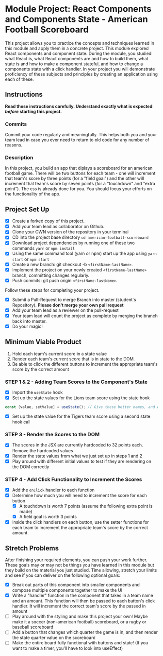 # Module Project: React Components and Components State - American Football Scoreboard

This project allows you to practice the concepts and techniques learned in this module and apply them in a concrete project. This module explored React components and component state. During the module, you studied what React is, what React components are and how to build them, what state is and how to make a component stateful, and how to change a components state with a click handler. In your project you will demonstrate proficiency of these subjects and principles by creating an application using each of these.

## Instructions

**Read these instructions carefully. Understand exactly what is expected _before_ starting this project.**

### Commits

Commit your code regularly and meaningfully. This helps both you and your team lead in case you ever need to return to old code for any number of reasons.

### Description

In this project, you build an app that diplays a scoreboard for an american football game. There will be two buttons for each team - one will increment that team's score by three points (for a "field goal") and the other will increment that team's score by seven points (for a "touchdown" and "extra point"). The css is already done for you. You should focus your efforts on the functionality of the app.

## Project Set Up

- [x] Create a forked copy of this project.
- [x] Add your team lead as collaborator on Github.
- [x] Clone your OWN version of the repository in your terminal
- [x] CD into the project base directory `cd american-football-scoreboard`
- [x] Download project dependencies by running one of these two commands `yarn` or `npm install`
- [x] Using the same command tool (yarn or npm) start up the app using `yarn start` or `npm start`
- [x] Create a new branch: git checkout -b `<firstName-lastName>`.
- [x] Implement the project on your newly created `<firstName-lastName>` branch, committing changes regularly.
- [x] Push commits: git push origin `<firstName-lastName>`.

Follow these steps for completing your project.

- [x] Submit a Pull-Request to merge <firstName-lastName> Branch into master (student's Repository). **Please don't merge your own pull request**
- [x] Add your team lead as a reviewer on the pull-request
- [x] Your team lead will count the project as complete by merging the branch back into master.
- [x] Do your magic!

## Minimum Viable Product

1. Hold each team's current score in a state value
2. Render each team's current score that is in state to the DOM.
3. Be able to click the different buttons to increment the appropriate team's score by the correct amount

### STEP 1 & 2 - Adding Team Scores to the Component's State

- [x] Import the `useState` hook
- [x] Set up the state values for the Lions team score using the state hook

```js
const [value, setValue] = useState(); // Give these better names, and decide whether you want to pass an initial score into the state hook as the initialValue
```

- [x] Set up the state value for the Tigers team score using a second state hook call

### STEP 3 - Render the Scores to the DOM

- [x] The scores in the JSX are currently hardcoded to 32 points each. Remove the hardcoded values
- [x] Render the state values from what we just set up in steps 1 and 2
- [x] Play around with different initial values to test if they are rendering on the DOM correctly

### STEP 4 - Add Click Functionality to Increment the Scores

- [x] Add the `onClick` handler to each function
- [x] Determine how much you will need to increment the score for each button
  - [x] A touchdown is worth 7 points (assume the following extra point is made)
  - [x] A field goal is worth 3 points
- [x] Inside the click handlers on each button, use the setter functions for each team to increment the appropriate team's score by the correct amount.

## Stretch Problems

After finishing your required elements, you can push your work further. These goals may or may not be things you have learned in this module but they build on the material you just studied. Time allowing, stretch your limits and see if you can deliver on the following optional goals:

- [x] Break out parts of this component into smaller components and compose multiple components together to make the UI
- [x] Write a "handler" function in the component that takes in a team name and an amount. This function will then be passed to each button's click handler. It will increment the correct team's score by the passed in amount
- [ ] Play around with the styling and make this project your own! Maybe make it a soccer (non-american football) scoreboard, or a rugby or baseball scoreboard
- [ ] Add a button that changes which quarter the game is in, and then render the state quarter value on the scoreboard
- [ ] Make the entire board fully functional with buttons and state! (If you want to make a timer, you'll have to look into useEffect)
